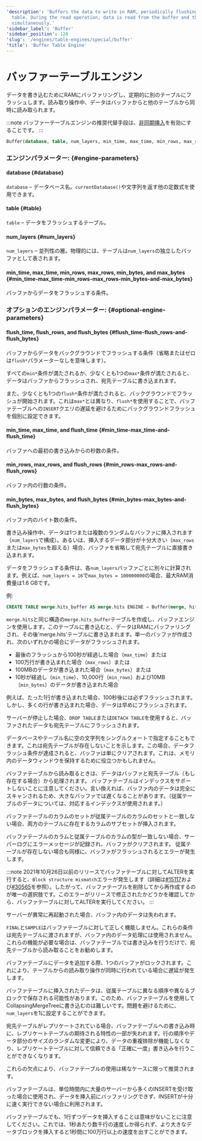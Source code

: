 ```yaml
---
'description': 'Buffers the data to write in RAM, periodically flushing it to another
  table. During the read operation, data is read from the buffer and the other table
  simultaneously.'
'sidebar_label': 'Buffer'
'sidebar_position': 120
'slug': '/engines/table-engines/special/buffer'
'title': 'Buffer Table Engine'
---
```





# バッファーテーブルエンジン

データを書き込むためにRAMにバッファリングし、定期的に別のテーブルにフラッシュします。読み取り操作中、データはバッファからと他のテーブルから同時に読み取られます。

:::note
バッファーテーブルエンジンの推奨代替手段は、[非同期挿入](/guides/best-practices/asyncinserts.md)を有効にすることです。
:::

```sql
Buffer(database, table, num_layers, min_time, max_time, min_rows, max_rows, min_bytes, max_bytes [,flush_time [,flush_rows [,flush_bytes]]])
```

### エンジンパラメーター: {#engine-parameters}

#### database {#database}

`database` – データベース名。`currentDatabase()`や文字列を返す他の定数式を使用できます。

#### table {#table}

`table` – データをフラッシュするテーブル。

#### num_layers {#num_layers}

`num_layers` – 並列性の層。物理的には、テーブルは`num_layers`の独立したバッファとして表されます。

#### min_time, max_time, min_rows, max_rows, min_bytes, and max_bytes {#min_time-max_time-min_rows-max_rows-min_bytes-and-max_bytes}

バッファからデータをフラッシュする条件。

### オプションのエンジンパラメーター: {#optional-engine-parameters}

#### flush_time, flush_rows, and flush_bytes {#flush_time-flush_rows-and-flush_bytes}

バッファからデータをバックグラウンドでフラッシュする条件（省略またはゼロは`flush*`パラメーターなしを意味します）。

すべての`min*`条件が満たされるか、少なくとも1つの`max*`条件が満たされると、データはバッファからフラッシュされ、宛先テーブルに書き込まれます。

また、少なくとも1つの`flush*`条件が満たされると、バックグラウンドでフラッシュが開始されます。これは`max*`とは異なり、`flush*`を使用することで、バッファテーブルへの`INSERT`クエリの遅延を避けるためにバックグラウンドフラッシュを個別に設定できます。

#### min_time, max_time, and flush_time {#min_time-max_time-and-flush_time}

バッファへの最初の書き込みからの秒数の条件。

#### min_rows, max_rows, and flush_rows {#min_rows-max_rows-and-flush_rows}

バッファ内の行数の条件。

#### min_bytes, max_bytes, and flush_bytes {#min_bytes-max_bytes-and-flush_bytes}

バッファ内のバイト数の条件。

書き込み操作中、データは1つまたは複数のランダムなバッファに挿入されます（`num_layers`で構成）。あるいは、挿入するデータ部分が十分大きい（`max_rows`または`max_bytes`を超える）場合、バッファを省略して宛先テーブルに直接書き込まれます。

データをフラッシュする条件は、各`num_layers`バッファごとに別々に計算されます。例えば、`num_layers = 16`で`max_bytes = 100000000`の場合、最大RAM消費量は1.6 GBです。

例:

```sql
CREATE TABLE merge.hits_buffer AS merge.hits ENGINE = Buffer(merge, hits, 1, 10, 100, 10000, 1000000, 10000000, 100000000)
```

`merge.hits`と同じ構造の`merge.hits_buffer`テーブルを作成し、バッファエンジンを使用します。このテーブルに書き込むと、データはRAMにバッファリングされ、その後'merge.hits'テーブルに書き込まれます。単一のバッファが作成され、次のいずれかの場合にデータがフラッシュされます。
- 最後のフラッシュから100秒が経過した場合（`max_time`）または
- 100万行が書き込まれた場合（`max_rows`）または
- 100MBのデータが書き込まれた場合（`max_bytes`）または
- 10秒が経過し（`min_time`）、10,000行（`min_rows`）および10MB（`min_bytes`）のデータが書き込まれた場合

例えば、たった1行が書き込まれた場合、100秒後には必ずフラッシュされます。しかし、多くの行が書き込まれた場合、データは早めにフラッシュされます。

サーバーが停止した場合、`DROP TABLE`または`DETACH TABLE`を使用すると、バッファされたデータも宛先テーブルにフラッシュされます。

データベースやテーブル名に空の文字列をシングルクォートで指定することもできます。これは宛先テーブルが存在しないことを示します。この場合、データフラッシュ条件が達成されると、バッファは単にクリアされます。これは、メモリ内のデータウィンドウを保持するために役立つかもしれません。

バッファテーブルから読み取るときは、データはバッファと宛先テーブル（もし存在する場合）から処理されます。
バッファテーブルはインデックスをサポートしないことに注意してください。言い換えれば、バッファ内のデータは完全にスキャンされるため、大きなバッファでは遅くなることがあります。（従属テーブルのデータについては、対応するインデックスが使用されます。）

バッファテーブルのカラムのセットが従属テーブルのカラムのセットと一致しない場合、両方のテーブルに存在するカラムのサブセットが挿入されます。

バッファテーブルのカラムと従属テーブルのカラムの型が一致しない場合、サーバーログにエラーメッセージが記録され、バッファがクリアされます。
従属テーブルが存在しない場合も同様に、バッファがフラッシュされるとエラーが発生します。

:::note
2021年10月26日以前のリリースでバッファテーブルに対してALTERを実行すると、`Block structure mismatch`エラーが発生します（詳細は[#15117](https://github.com/ClickHouse/ClickHouse/issues/15117)および[#30565](https://github.com/ClickHouse/ClickHouse/pull/30565)を参照）。したがって、バッファテーブルを削除してから再作成するのが唯一の選択肢です。このエラーがリリースで修正されたかどうかを確認してから、バッファテーブルに対してALTERを実行してください。
:::

サーバーが異常に再起動された場合、バッファ内のデータは失われます。

`FINAL`と`SAMPLE`はバッファテーブルに対して正しく機能しません。これらの条件は宛先テーブルに渡されますが、バッファ内のデータ処理には使用されません。これらの機能が必要な場合は、バッファテーブルでは書き込みを行うだけで、宛先テーブルから読み取ることをお勧めします。

バッファテーブルにデータを追加する際、1つのバッファがロックされます。これにより、テーブルからの読み取り操作が同時に行われている場合に遅延が発生します。

バッファテーブルに挿入されたデータは、従属テーブルに異なる順序や異なるブロックで保存される可能性があります。このため、バッファテーブルを使用してCollapsingMergeTreeに書き込むのは難しいです。問題を避けるために、`num_layers`を1に設定することができます。

宛先テーブルがレプリケートされている場合、バッファテーブルへの書き込み時に、レプリケートテーブルの期待される特性の一部が失われます。行の順序やデータ部分のサイズのランダムな変更により、データの重複排除が機能しなくなり、レプリケートテーブルに対して信頼できる「正確に一度」書き込みを行うことができなくなります。

これらの欠点により、バッファテーブルの使用は稀なケースに限って推奨されます。

バッファテーブルは、単位時間内に大量のサーバーから多くのINSERTを受け取った場合に使用され、データを挿入前にバッファリングできず、INSERTが十分に速く実行できない場合に利用されます。

バッファテーブルでも、1行ずつデータを挿入することは意味がないことに注意してください。これでは、1秒あたり数千行の速度しか得られず、より大きなデータブロックを挿入すると1秒間に100万行以上の速度を出すことができます。
